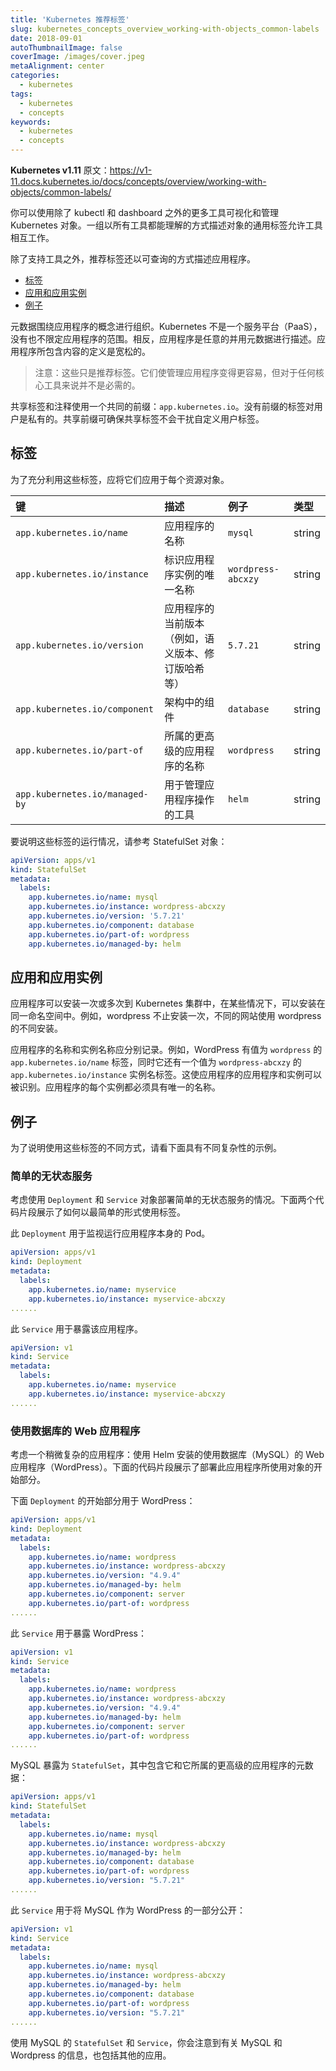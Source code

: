 ```yaml
---
title: 'Kubernetes 推荐标签'
slug: kubernetes_concepts_overview_working-with-objects_common-labels
date: 2018-09-01
autoThumbnailImage: false
coverImage: /images/cover.jpeg
metaAlignment: center
categories:
  - kubernetes
tags:
  - kubernetes
  - concepts
keywords:
  - kubernetes
  - concepts
---
```


**Kubernetes v1.11** 原文：https://v1-11.docs.kubernetes.io/docs/concepts/overview/working-with-objects/common-labels/

你可以使用除了 kubectl 和 dashboard 之外的更多工具可视化和管理 Kubernetes 对象。一组以所有工具都能理解的方式描述对象的通用标签允许工具相互工作。

<!--more-->

除了支持工具之外，推荐标签还以可查询的方式描述应用程序。

- [标签](https://v1-11.docs.kubernetes.io/docs/concepts/overview/working-with-objects/common-labels/#labels)
- [应用和应用实例](https://v1-11.docs.kubernetes.io/docs/concepts/overview/working-with-objects/common-labels/#applications-and-instances-of-applications)
- [例子](https://v1-11.docs.kubernetes.io/docs/concepts/overview/working-with-objects/common-labels/#examples)

元数据围绕应用程序的概念进行组织。Kubernetes 不是一个服务平台（PaaS），没有也不限定应用程序的范围。相反，应用程序是任意的并用元数据进行描述。应用程序所包含内容的定义是宽松的。

> 注意：这些只是推荐标签。它们使管理应用程序变得更容易，但对于任何核心工具来说并不是必需的。

共享标签和注释使用一个共同的前缀：`app.kubernetes.io`。没有前缀的标签对用户是私有的。共享前缀可确保共享标签不会干扰自定义用户标签。

## 标签

为了充分利用这些标签，应将它们应用于每个资源对象。

| 键                             | 描述                                               | 例子               | 类型   |
| :----------------------------- | :------------------------------------------------- | :----------------- | :----- |
| `app.kubernetes.io/name`       | 应用程序的名称                                     | `mysql`            | string |
| `app.kubernetes.io/instance`   | 标识应用程序实例的唯一名称                         | `wordpress-abcxzy` | string |
| `app.kubernetes.io/version`    | 应用程序的当前版本（例如，语义版本、修订版哈希等） | `5.7.21`           | string |
| `app.kubernetes.io/component`  | 架构中的组件                                       | `database`         | string |
| `app.kubernetes.io/part-of`    | 所属的更高级的应用程序的名称                       | `wordpress`        | string |
| `app.kubernetes.io/managed-by` | 用于管理应用程序操作的工具                         | `helm`             | string |

要说明这些标签的运行情况，请参考 StatefulSet 对象：

```yaml
apiVersion: apps/v1
kind: StatefulSet
metadata:
  labels:
    app.kubernetes.io/name: mysql
    app.kubernetes.io/instance: wordpress-abcxzy
    app.kubernetes.io/version: '5.7.21'
    app.kubernetes.io/component: database
    app.kubernetes.io/part-of: wordpress
    app.kubernetes.io/managed-by: helm
```

## 应用和应用实例

应用程序可以安装一次或多次到 Kubernetes 集群中，在某些情况下，可以安装在同一命名空间中。例如，wordpress 不止安装一次，不同的网站使用 wordpress 的不同安装。

应用程序的名称和实例名称应分别记录。例如，WordPress 有值为 `wordpress` 的 `app.kubernetes.io/name` 标签，同时它还有一个值为 `wordpress-abcxzy` 的 `app.kubernetes.io/instance` 实例名标签。这使应用程序的应用程序和实例可以被识别。应用程序的每个实例都必须具有唯一的名称。

## 例子

为了说明使用这些标签的不同方式，请看下面具有不同复杂性的示例。

### 简单的无状态服务

考虑使用 `Deployment` 和 `Service` 对象部署简单的无状态服务的情况。下面两个代码片段展示了如何以最简单的形式使用标签。

此 `Deployment` 用于监视运行应用程序本身的 Pod。

```yaml
apiVersion: apps/v1
kind: Deployment
metadata:
  labels:
    app.kubernetes.io/name: myservice
    app.kubernetes.io/instance: myservice-abcxzy
......
```

此 `Service` 用于暴露该应用程序。

```yaml
apiVersion: v1
kind: Service
metadata:
  labels:
    app.kubernetes.io/name: myservice
    app.kubernetes.io/instance: myservice-abcxzy
......
```

### 使用数据库的 Web 应用程序

考虑一个稍微复杂的应用程序：使用 Helm 安装的使用数据库（MySQL）的 Web 应用程序（WordPress）。下面的代码片段展示了部署此应用程序所使用对象的开始部分。

下面 `Deployment` 的开始部分用于 WordPress：

```yaml
apiVersion: apps/v1
kind: Deployment
metadata:
  labels:
    app.kubernetes.io/name: wordpress
    app.kubernetes.io/instance: wordpress-abcxzy
    app.kubernetes.io/version: "4.9.4"
    app.kubernetes.io/managed-by: helm
    app.kubernetes.io/component: server
    app.kubernetes.io/part-of: wordpress
......
```

此 `Service` 用于暴露 WordPress：

```yaml
apiVersion: v1
kind: Service
metadata:
  labels:
    app.kubernetes.io/name: wordpress
    app.kubernetes.io/instance: wordpress-abcxzy
    app.kubernetes.io/version: "4.9.4"
    app.kubernetes.io/managed-by: helm
    app.kubernetes.io/component: server
    app.kubernetes.io/part-of: wordpress
......
```

MySQL 暴露为 `StatefulSet`，其中包含它和它所属的更高级的应用程序的元数据：

```yaml
apiVersion: apps/v1
kind: StatefulSet
metadata:
  labels:
    app.kubernetes.io/name: mysql
    app.kubernetes.io/instance: wordpress-abcxzy
    app.kubernetes.io/managed-by: helm
    app.kubernetes.io/component: database
    app.kubernetes.io/part-of: wordpress
    app.kubernetes.io/version: "5.7.21"
......
```

此 `Service` 用于将 MySQL 作为 WordPress 的一部分公开：

```yaml
apiVersion: v1
kind: Service
metadata:
  labels:
    app.kubernetes.io/name: mysql
    app.kubernetes.io/instance: wordpress-abcxzy
    app.kubernetes.io/managed-by: helm
    app.kubernetes.io/component: database
    app.kubernetes.io/part-of: wordpress
    app.kubernetes.io/version: "5.7.21"
......
```

使用 MySQL 的 `StatefulSet` 和 `Service`，你会注意到有关 MySQL 和 Wordpress 的信息，也包括其他的应用。
